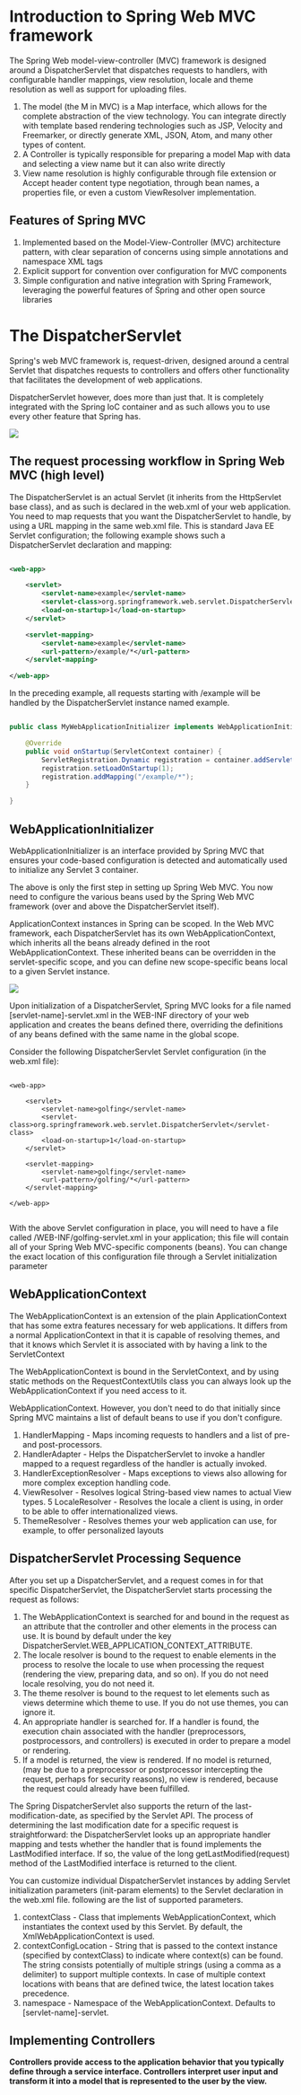 # Introduction to Spring Web MVC framework

The Spring Web model-view-controller (MVC) framework is designed around a DispatcherServlet that dispatches requests to handlers, 
with configurable handler mappings, view resolution, locale and theme resolution as well as support for uploading files. 

1. The model (the M in MVC) is a Map interface, which allows for the complete abstraction of the view technology. You can integrate 
		directly with template based rendering technologies such as JSP, Velocity and Freemarker, or directly generate XML, JSON, Atom, and many other types of content.
2. A Controller is typically responsible for preparing a model Map with data and selecting a view name but it can also write directly
3. View name resolution is highly configurable through file extension or Accept header content type negotiation, through bean names,
		 a properties file, or even a custom ViewResolver implementation.
	
	
## Features of Spring MVC

1. Implemented based on the Model-View-Controller (MVC) architecture pattern, with clear separation of concerns using simple annotations and namespace XML tags
2. Explicit support for convention over configuration for MVC components
3. Simple configuration and native integration with Spring Framework, leveraging the powerful features of Spring and other open source libraries 


# The DispatcherServlet

Spring's web MVC framework is, request-driven, designed around a central Servlet that dispatches requests to controllers and offers other functionality that
facilitates the development of web applications. 
	
DispatcherServlet however, does more than just that. It is completely integrated with the Spring IoC container and as such allows you to use every other feature that Spring has.

![](https://us-east-1-02610024-view.menlosecurity.com/c/i/aHR0cHM6Ly9kb2NzLnNwcmluZy5pby9zcHJpbmcvZG9jcy8zLjIueC9zcHJpbmctZnJhbWV3b3JrLXJlZmVyZW5jZS9odG1sL2ltYWdlcy9tdmMucG5n)

## The request processing workflow in Spring Web MVC (high level)

The DispatcherServlet is an actual Servlet (it inherits from the HttpServlet base class), and as such is declared in the web.xml of your web application. 
You need to map requests that you want the DispatcherServlet to handle, by using a URL mapping in the same web.xml file. This is standard Java EE Servlet configuration; 
the following example shows such a DispatcherServlet declaration and mapping:

```web.xml

<web-app>

    <servlet>
        <servlet-name>example</servlet-name>
        <servlet-class>org.springframework.web.servlet.DispatcherServlet</servlet-class>
        <load-on-startup>1</load-on-startup>
    </servlet>

    <servlet-mapping>
        <servlet-name>example</servlet-name>
        <url-pattern>/example/*</url-pattern>
    </servlet-mapping>

</web-app>

```

In the preceding example, all requests starting with /example will be handled by the DispatcherServlet instance named example. 

```java

public class MyWebApplicationInitializer implements WebApplicationInitializer {

    @Override
    public void onStartup(ServletContext container) {
        ServletRegistration.Dynamic registration = container.addServlet("dispatcher", new DispatcherServlet());
        registration.setLoadOnStartup(1);
        registration.addMapping("/example/*");
    }

}

```
## WebApplicationInitializer

WebApplicationInitializer is an interface provided by Spring MVC that ensures your code-based configuration 
is detected and automatically used to initialize any Servlet 3 container.

The above is only the first step in setting up Spring Web MVC. You now need to configure the 
various beans used by the Spring Web MVC framework (over and above the DispatcherServlet itself).

ApplicationContext instances in Spring can be scoped. In the Web MVC framework, each DispatcherServlet has its own WebApplicationContext, which inherits all the beans already defined in the root WebApplicationContext. 
These inherited beans can be overridden in the servlet-specific scope, and you can define new scope-specific beans local to a given Servlet instance.


![](https://us-east-1-02610024-view.menlosecurity.com/c/i/aHR0cHM6Ly9kb2NzLnNwcmluZy5pby9zcHJpbmcvZG9jcy8zLjIueC9zcHJpbmctZnJhbWV3b3JrLXJlZmVyZW5jZS9odG1sL2ltYWdlcy9tdmMtY29udGV4dHMuZ2lm)

Upon initialization of a DispatcherServlet, Spring MVC looks for a file named [servlet-name]-servlet.xml in the WEB-INF directory of your web application and creates 
the beans defined there, overriding the definitions of any beans defined with the same name in the global scope.

Consider the following DispatcherServlet Servlet configuration (in the web.xml file):


```

<web-app>

    <servlet>
        <servlet-name>golfing</servlet-name>
        <servlet-class>org.springframework.web.servlet.DispatcherServlet</servlet-class>
        <load-on-startup>1</load-on-startup>
    </servlet>

    <servlet-mapping>
        <servlet-name>golfing</servlet-name>
        <url-pattern>/golfing/*</url-pattern>
    </servlet-mapping>

</web-app>


```



With the above Servlet configuration in place, you will need to have a file called /WEB-INF/golfing-servlet.xml in your application;
this file will contain all of your Spring Web MVC-specific components (beans). You can change the exact location of this configuration file through a Servlet initialization parameter

## WebApplicationContext

The WebApplicationContext is an extension of the plain ApplicationContext that has some extra features necessary for web applications. It differs from a normal 
ApplicationContext in that it is capable of resolving themes, 
and that it knows which Servlet it is associated with by having a link to the ServletContext

The WebApplicationContext is bound in the ServletContext, and by using static methods on the RequestContextUtils class you can always look up the WebApplicationContext if you need access to it.

WebApplicationContext. However, you don't need to do that initially since Spring MVC maintains a list of default beans to use if you don't configure.


1. HandlerMapping - Maps incoming requests to handlers and a list of pre- and post-processors.
2. HandlerAdapter - Helps the DispatcherServlet to invoke a handler mapped to a request regardless of the handler is actually invoked. 
3. HandlerExceptionResolver - Maps exceptions to views also allowing for more complex exception handling code.
4. ViewResolver - Resolves logical String-based view names to actual View types.
5  LocaleResolver - Resolves the locale a client is using, in order to be able to offer internationalized views.
6. ThemeResolver - Resolves themes your web application can use, for example, to offer personalized layouts

## DispatcherServlet Processing Sequence

After you set up a DispatcherServlet, and a request comes in for that specific DispatcherServlet,
the DispatcherServlet starts processing the request as follows:

1. The WebApplicationContext is searched for and bound in the request as an attribute that the controller and other elements in the process can use. It is bound by default under the key DispatcherServlet.WEB_APPLICATION_CONTEXT_ATTRIBUTE.
2. The locale resolver is bound to the request to enable elements in the process to resolve the locale to use when processing the request (rendering the view, preparing data, and so on). If you do not need locale resolving, you do not need it.
3. The theme resolver is bound to the request to let elements such as views determine which theme to use. If you do not use themes, you can ignore it.
4. An appropriate handler is searched for. If a handler is found, the execution chain associated with the handler (preprocessors, postprocessors, and controllers) is executed in order to prepare a model or rendering.
5. If a model is returned, the view is rendered. If no model is returned, (may be due to a preprocessor or postprocessor intercepting the request, perhaps for security reasons), no view is rendered, because the request could already have been fulfilled.


The Spring DispatcherServlet also supports the return of the last-modification-date, as specified by the Servlet API. The process of determining the last modification date for a specific request is straightforward: the DispatcherServlet 
looks up an appropriate handler mapping and tests whether the handler that is found implements the LastModified interface. If so, the value of the long getLastModified(request) method of the LastModified interface is returned to the client.


You can customize individual DispatcherServlet instances by adding Servlet initialization parameters (init-param elements) to the Servlet declaration in the web.xml file. 
following are the list of supported parameters.

1. contextClass - Class that implements WebApplicationContext, which instantiates the context used by this Servlet. By default, the XmlWebApplicationContext is used.
2. contextConfigLocation - String that is passed to the context instance (specified by contextClass) to indicate where context(s) can be found. The string consists potentially of multiple strings (using a comma as a delimiter) to support multiple contexts. 
	In case of multiple context locations with beans that are defined twice, the latest location takes precedence.
3. namespace - Namespace of the WebApplicationContext. Defaults to [servlet-name]-servlet.


## Implementing Controllers

**Controllers provide access to the application behavior that you typically define through a service interface. Controllers interpret user input and transform it into a model that is represented to the user by the view.**

